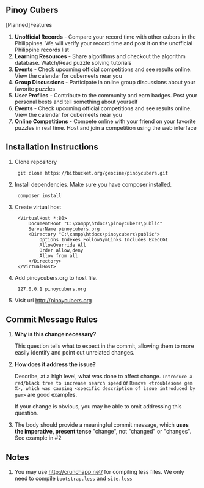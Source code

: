 ## Pinoy Cubers

[Planned]Features

1. **Unofficial Records** - Compare your record time with other cubers in the Philippines. We will verify your record time and post it on the unofficial Philippine records list
2. **Learning Resources** - Share algorithms and checkout the algorithm database. Watch/Read puzzle solving tutorials
3. **Events** - Check upcoming official competitions and see results online. View the calendar for cubemeets near you
4. **Group Discussions** - Participate in online group discussions about your favorite puzzles
5. **User Profiles** - Contribute to the community and earn badges. Post your personal bests and tell something about yourself
6. **Events** - Check upcoming official competitions and see results online. View the calendar for cubemeets near you
7. **Online Competitions** - Compete online with your friend on your favorite puzzles in real time. Host and join a competition using the web interface

## Installation Instructions
1. Clone repository
 
		git clone https://bitbucket.org/geocine/pinoycubers.git

3. Install dependencies. Make sure you have composer installed.

		composer install

4. Create virtual host 

		<VirtualHost *:80>
		    DocumentRoot "C:\xampp\htdocs\pinoycubers\public"
		    ServerName pinoycubers.org
		    <Directory "C:\xampp\htdocs\pinoycubers\public">
				Options Indexes FollowSymLinks Includes ExecCGI
				AllowOverride All
				Order allow,deny
				Allow from all
		    </Directory>
		</VirtualHost>
5. Add pinoycubers.org to host file.
		
		127.0.0.1 pinoycubers.org

6. Visit url http://pinoycubers.org

## Commit Message Rules

1. **Why is this change necessary?**

	This question tells what to expect in the commit, allowing them to more easily identify and point out unrelated changes.

2. **How does it address the issue?**

	Describe, at a high level, what was done to affect change. 
	`Introduce a red/black tree to increase search speed` 
	or
	`Remove <troublesome gem X>, which was causing <specific description of issue introduced by gem>` 
	are good examples.
	
	If your change is obvious, you may be able to omit addressing this question.

3. The body should provide a meaningful commit message, which **uses the imperative, present tense** "change", not "changed" or "changes". See example in #2

## Notes
1. You may use http://crunchapp.net/ for compiling less files. We only need to compile `bootstrap.less` and `site.less`
